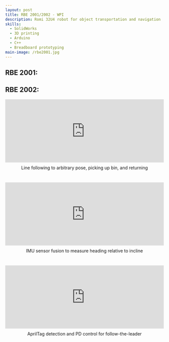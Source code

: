 ```yaml
---
layout: post
title: RBE 2001/2002 - WPI
description: Romi 32U4 robot for object transportation and navigation
skills:
  - SolidWorks
  - 3D printing
  - Arduino
  - C++
  - Breadboard prototyping
main-image: /rbe2001.jpg
---
```


<!-- Description starts here: -->

<div class="spacer"></div>

## RBE 2001:

<div class="spacer"></div>

## RBE 2002:

<div class="spacer"></div>

<div style="
  display: grid;
  grid-template-columns: repeat(auto-fit, minmax(300px, 1fr));
  gap: 1.5rem;
  text-align: center;
">
  <div>
    <iframe width="100%" height="200" src="https://www.youtube.com/embed/tCbsPz2mtWc" frameborder="0" allowfullscreen></iframe>
    <p style="margin-top: 0.5rem;">Line following to arbitrary pose, picking up bin, and returning</p>
  </div>

  <div>
    <iframe width="100%" height="200" src="https://www.youtube.com/embed/ErURlQ9UIaQ" frameborder="0" allowfullscreen></iframe>
    <p style="margin-top: 0.5rem;">IMU sensor fusion to measure heading relative to incline</p>
  </div>

  <div>
    <iframe width="100%" height="200" src="https://www.youtube.com/embed/251ouuzI8Oc" frameborder="0" allowfullscreen></iframe>
    <p style="margin-top: 0.5rem;">AprilTag detection and PD control for follow-the-leader</p>
  </div>
</div>

<div class="spacer"></div>
